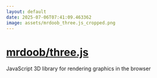 ```yaml
---
layout: default
date: 2025-07-06T07:41:09.463362
image: assets/mrdoob_three.js_cropped.png
---
```


# [mrdoob/three.js](https://github.com/mrdoob/three.js)

JavaScript 3D library for rendering graphics in the browser
